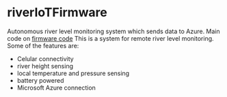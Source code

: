 # riverIoTFirmware
Autonomous river level monitoring system which sends data to Azure. Main code on [firmware code](src/main.cpp)
This is a system for remote river level monitoring. Some of the features are:
- Celular connectivity
- river height sensing
- local temperature and pressure sensing
- battery powered
- Microsoft Azure connection
